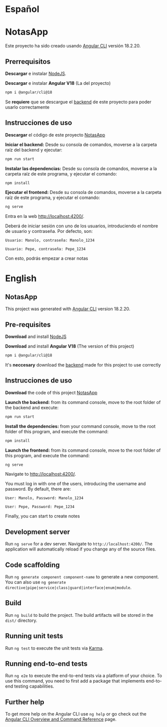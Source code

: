 # Español
# NotasApp

Este proyecto ha sido creado usando [Angular CLI](https://github.com/angular/angular-cli) versión 18.2.20.

## Prerrequisitos
**Descargar** e instalar [NodeJS](https://nodejs.org/en/download).

**Descargar** e instalar **Angular V18** (La del proyecto)
```bash
npm i @angular/cli@18
``` 
Se **requiere** que se descargue el [backend](https://github.com/LoreiMagica/Backend_NotasApp) de este proyecto para poder usarlo correctamente 

## Instrucciones de uso
**Descargar** el código de este proyecto [NotasApp](https://github.com/LoreiMagica/NotasApp/archive/refs/heads/main.zip)

**Iniciar el backend:** Desde su consola de comandos, moverse a la carpeta raíz del backend y ejecutar:
```bash
npm run start
```

**Instalar las dependencias:** Desde su consola de comandos, moverse a la carpeta raíz de este programa, y ejecutar el comando:
```bash 
npm install
```
**Ejecutar el frontend:** Desde su consola de comandos, moverse a la carpeta raíz de este programa, y ejecutar el comando:
```bash 
ng serve
```

Entra en la web [http://localhost:4200/](http://localhost:4200/).

Deberá de iniciar sesión con uno de los usuarios, introduciendo el nombre de usuario y contraseña. Por defecto, son: 

`Usuario: Manolo, contraseña: Manolo_1234`

`Usuario: Pepe, contraseña: Pepe_1234`

Con esto, podrás empezar a crear notas

# English 
## NotasApp

This project was generated with [Angular CLI](https://github.com/angular/angular-cli) version 18.2.20.

## Pre-requisites
**Download** and install [NodeJS](https://nodejs.org/en/download)

**Download** and install **Angular V18** (The version of this project)
```bash
npm i @angular/cli@18
``` 
It's **neccesary** download the [backend](https://github.com/LoreiMagica/Backend_NotasApp) made for this project to use correctly 

## Instrucciones de uso
**Download** the code of this project [NotasApp](https://github.com/LoreiMagica/NotasApp/archive/refs/heads/main.zip)

**Launch the backend:** from its command console, move to the root folder of the backend and execute: 
```bash
npm run start
```

**Install the dependencies:** from your command console, move to the root folder of this program, and execute the command:
```bash 
npm install
```
**Launch the frontend:** from its command console, move to the root folder of this program, and execute the command:
```bash 
ng serve
```
Navigate to [http://localhost:4200/](http://localhost:4200/).

You must log in with one of the users, introducing the username and password. By default, there are:

`User: Manolo, Password: Manolo_1234`

`User: Pepe, Password: Pepe_1234`

Finally, you can start to create notes



## Development server

Run `ng serve` for a dev server. Navigate to `http://localhost:4200/`. The application will automatically reload if you change any of the source files.

## Code scaffolding

Run `ng generate component component-name` to generate a new component. You can also use `ng generate directive|pipe|service|class|guard|interface|enum|module`.

## Build

Run `ng build` to build the project. The build artifacts will be stored in the `dist/` directory.

## Running unit tests

Run `ng test` to execute the unit tests via [Karma](https://karma-runner.github.io).

## Running end-to-end tests

Run `ng e2e` to execute the end-to-end tests via a platform of your choice. To use this command, you need to first add a package that implements end-to-end testing capabilities.

## Further help

To get more help on the Angular CLI use `ng help` or go check out the [Angular CLI Overview and Command Reference](https://angular.dev/tools/cli) page.
